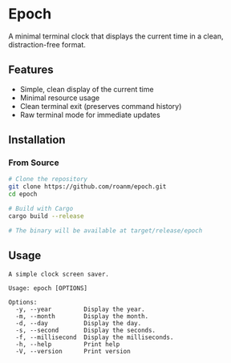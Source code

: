 # Epoch

A minimal terminal clock that displays the current time in a clean, distraction-free format.

## Features

- Simple, clean display of the current time
- Minimal resource usage
- Clean terminal exit (preserves command history)
- Raw terminal mode for immediate updates

## Installation

### From Source
```bash
# Clone the repository
git clone https://github.com/roanm/epoch.git
cd epoch

# Build with Cargo
cargo build --release

# The binary will be available at target/release/epoch
```

## Usage
```
A simple clock screen saver.

Usage: epoch [OPTIONS]

Options:
  -y, --year         Display the year.
  -m, --month        Display the month.
  -d, --day          Display the day.
  -s, --second       Display the seconds.
  -f, --millisecond  Display the milliseconds.
  -h, --help         Print help
  -V, --version      Print version

```
